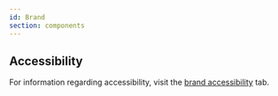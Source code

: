 ```yaml
---
id: Brand
section: components
---
```


## Accessibility
For information regarding accessibility, visit the [brand accessibility](/components/brand/accessibility) tab. 
